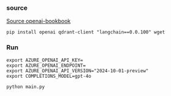 
### source

[Source openai-bookbook](https://github.com/openai/openai-cookbook/blob/main/examples/vector_databases/qdrant/QA_with_Langchain_Qdrant_and_OpenAI.ipynb)

```
pip install openai qdrant-client "langchain==0.0.100" wget
```

### Run

```
export AZURE_OPENAI_API_KEY=
export AZURE_OPENAI_ENDPOINT=
export AZURE_OPENAI_API_VERSION="2024-10-01-preview"
export COMPLETIONS_MODEL=gpt-4o

python main.py
```
